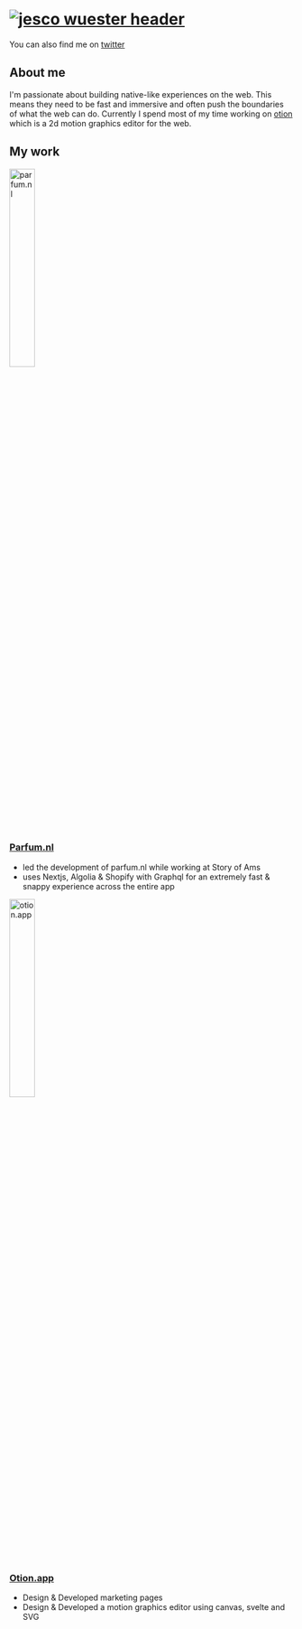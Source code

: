 # [![jesco wuester header](https://res.cloudinary.com/deirqouhr/image/upload/v1607167358/Frame_5_q1abjg.png)](https://jsco.dev)

<p align='center'>
  <!--
  <a href="https://jsco.dev/contact"><img alt="Hire me" height="40" src="https://res.cloudinary.com/deirqouhr/image/upload/v1607167323/Group_19_oxf3on.png"></a>&nbsp;&nbsp;
  <a href="https://jsco.dev/blog"><img alt="My Blog" height="40" src="https://res.cloudinary.com/deirqouhr/image/upload/v1607167323/Group_20_vijkou.png"></a>
  -->
</p>

You can also find me on [twitter](https://twitter.com/JescoWuester) 

## About me
I'm passionate about building native-like experiences on the web. This means they need to be fast and immersive and often push the boundaries of what the web can do. 
Currently I spend most of my time working on [otion](https://otion.app) which is a 2d motion graphics editor for the web.

## My work


  <img  width="30%" src="https://res.cloudinary.com/deirqouhr/image/upload/v1607168098/Frame_6_afte2b.png" alt="parfum.nl" />
  
  
  ### [Parfum.nl](https://parfum.nl)
  - led the development of parfum.nl while working at Story of Ams
  - uses Nextjs, Algolia & Shopify with Graphql for an extremely fast & snappy experience across the entire app



  <img width="30%" src="https://res.cloudinary.com/deirqouhr/image/upload/v1607169130/Frame_7_rh9nve.png" alt="otion.app" />
  
  ### [Otion.app](https://otion.app)
  - Design & Developed marketing pages
  - Design & Developed a motion graphics editor using canvas, svelte and SVG
 
 

